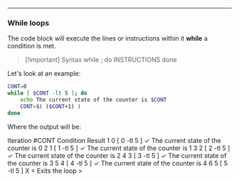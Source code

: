 
---
### While loops

The code block will execute the lines or instructions within it **while** a condition is met. 

> [!Important] Syntax
> while <CONDITION>; do
>       INSTRUCTIONS
> done

Let's look at an example:
```bash
CONT=0
while [ $CONT -lt 5 ]; do
    echo The current state of the counter is $CONT
    CONT=$( ($CONT+1) )
done
```

Where the output will be:

Iteration   #CONT  Condition         Result
1             0    [ 0 -tl 5 ]  ✓    The current state of the counter is 0
2             1    [ 1 -tl 5 ]  ✓   The current state of the counter is 1
3             2    [ 2 -tl 5 ]  ✓   The current state of the counter is 2
4             3    [ 3 -tl 5 ]  ✓   The current state of the counter is 3
5             4    [ 4 -tl 5 ]  ✓   The current state of the counter is 4
6             5    [ 5 -tl 5 ]  X      <  Exits the loop >

